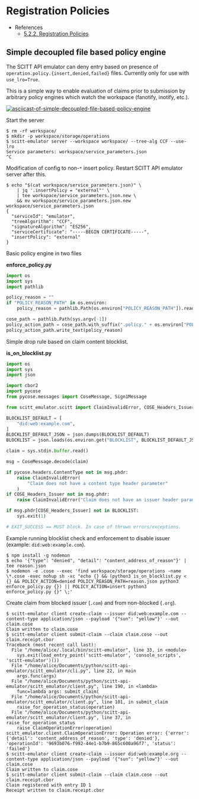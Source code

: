 # Registration Policies

- References
  - [5.2.2. Registration Policies](https://www.ietf.org/archive/id/draft-birkholz-scitt-architecture-02.html#name-registration-policies)

## Simple decoupled file based policy engine

The SCITT API emulator can deny entry based on presence of
`operation.policy.{insert,denied,failed}` files. Currently only for use with
`use_lro=True`.

This is a simple way to enable evaluation of claims prior to submission by
arbitrary policy engines which watch the workspace (fanotify, inotify, etc.).

[![asciicast-of-simple-decoupled-file-based-policy-engine](https://asciinema.org/a/572766.svg)](https://asciinema.org/a/572766)

Start the server

```console
$ rm -rf workspace/
$ mkdir -p workspace/storage/operations
$ scitt-emulator server --workspace workspace/ --tree-alg CCF --use-lro
Service parameters: workspace/service_parameters.json
^C
```

Modification of config to non-`*` insert policy. Restart SCITT API emulator server after this.

```console
$ echo "$(cat workspace/service_parameters.json)" \
    | jq '.insertPolicy = "external"' \
    | tee workspace/service_parameters.json.new \
    && mv workspace/service_parameters.json.new workspace/service_parameters.json
{
  "serviceId": "emulator",
  "treeAlgorithm": "CCF",
  "signatureAlgorithm": "ES256",
  "serviceCertificate": "-----BEGIN CERTIFICATE-----",
  "insertPolicy": "external"
}
```

Basic policy engine in two files

**enforce_policy.py**

```python
import os
import sys
import pathlib

policy_reason = ""
if "POLICY_REASON_PATH" in os.environ:
    policy_reason = pathlib.Path(os.environ["POLICY_REASON_PATH"]).read_text()

cose_path = pathlib.Path(sys.argv[-1])
policy_action_path = cose_path.with_suffix(".policy." + os.environ["POLICY_ACTION"].lower())
policy_action_path.write_text(policy_reason)
```

Simple drop rule based on claim content blocklist.

**is_on_blocklist.py**

```python
import os
import sys
import json

import cbor2
import pycose
from pycose.messages import CoseMessage, Sign1Message

from scitt_emulator.scitt import ClaimInvalidError, COSE_Headers_Issuer

BLOCKLIST_DEFAULT = [
    "did:web:example.com",
]
BLOCKLIST_DEFAULT_JSON = json.dumps(BLOCKLIST_DEFAULT)
BLOCKLIST = json.loads(os.environ.get("BLOCKLIST", BLOCKLIST_DEFAULT_JSON))

claim = sys.stdin.buffer.read()

msg = CoseMessage.decode(claim)

if pycose.headers.ContentType not in msg.phdr:
    raise ClaimInvalidError(
        "Claim does not have a content type header parameter"
    )
if COSE_Headers_Issuer not in msg.phdr:
    raise ClaimInvalidError("Claim does not have an issuer header parameter")

if msg.phdr[COSE_Headers_Issuer] not in BLOCKLIST:
    sys.exit(1)

# EXIT_SUCCESS == MUST block. In case of thrown errors/exceptions.
```

Example running blocklist check and enforcement to disable issuer (example:
`did:web:example.com`).

```console
$ npm install -g nodemon
$ echo '{"type": "denied", "detail": "content_address_of_reason"}' | tee reason.json
$ nodemon -e .cose --exec 'find workspace/storage/operations -name \*.cose -exec nohup sh -xc "echo {} && (python3 is_on_blocklist.py < {} && POLICY_ACTION=denied POLICY_REASON_PATH=reason.json python3 enforce_policy.py {}) || POLICY_ACTION=insert python3 enforce_policy.py {}" \;'
```

Create claim from blocked issuer (`.com`) and from non-blocked (`.org`).

```console
$ scitt-emulator client create-claim --issuer did:web:example.com --content-type application/json --payload '{"sun": "yellow"}' --out claim.cose
Claim written to claim.cose
$ scitt-emulator client submit-claim --claim claim.cose --out claim.receipt.cbor
Traceback (most recent call last):
  File "/home/alice/.local/bin/scitt-emulator", line 33, in <module>
    sys.exit(load_entry_point('scitt-emulator', 'console_scripts', 'scitt-emulator')())
  File "/home/alice/Documents/python/scitt-api-emulator/scitt_emulator/cli.py", line 22, in main
    args.func(args)
  File "/home/alice/Documents/python/scitt-api-emulator/scitt_emulator/client.py", line 190, in <lambda>
    func=lambda args: submit_claim(
  File "/home/alice/Documents/python/scitt-api-emulator/scitt_emulator/client.py", line 101, in submit_claim
    raise_for_operation_status(operation)
  File "/home/alice/Documents/python/scitt-api-emulator/scitt_emulator/client.py", line 37, in raise_for_operation_status
    raise ClaimOperationError(operation)
scitt_emulator.client.ClaimOperationError: Operation error: {'error': {'detail': 'content_address_of_reason', 'type': 'denied'}, 'operationId': '9693b076-f992-44e1-b7b9-865c600a96f7', 'status': 'failed'}
$ scitt-emulator client create-claim --issuer did:web:example.org --content-type application/json --payload '{"sun": "yellow"}' --out claim.cose
Claim written to claim.cose
$ scitt-emulator client submit-claim --claim claim.cose --out claim.receipt.cbor
Claim registered with entry ID 1
Receipt written to claim.receipt.cbor
```
